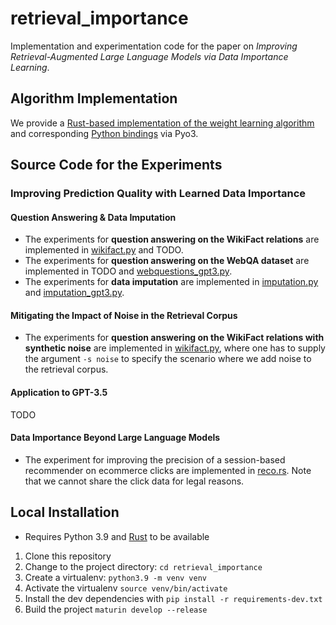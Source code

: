 # retrieval_importance

Implementation and experimentation code for the paper on _Improving Retrieval-Augmented Large Language Models via Data Importance Learning_.

## Algorithm Implementation

We provide a [Rust-based implementation of the weight learning algorithm](https://github.com/amsterdata/retrieval_importance/blob/main/src/mle/mod.rs) and corresponding [Python bindings](https://github.com/amsterdata/retrieval_importance/blob/main/src/lib.rs) via Pyo3.

## Source Code for the Experiments

### Improving Prediction Quality with Learned Data Importance

#### Question Answering & Data Imputation
 * The experiments for **question answering on the WikiFact relations** are implemented in [wikifact.py](wikifact.py) and TODO. 
 * The experiments for **question answering on the WebQA dataset** are implemented in TODO and [webquestions_gpt3.py](webquestions_gpt3.py).
 * The experiments for **data imputation** are implemented in [imputation.py](imputation.py) and [imputation_gpt3.py](imputation_gpt3.py).

#### Mitigating the Impact of Noise in the Retrieval Corpus

 * The experiments for **question answering on the WikiFact relations with synthetic noise** are implemented in [wikifact.py](wikifact.py), where one has to supply the argument  ``-s noise`` to specify the scenario where we add noise to the retrieval corpus.

#### Application to GPT-3.5

TODO

#### Data Importance Beyond Large Language Models

 * The experiment for improving the precision of a session-based recommender on ecommerce clicks are implemented in [reco.rs](src/bin/reco.rs). Note that we cannot share the click data for legal reasons.


## Local Installation

 * Requires Python 3.9 and [Rust](https://www.rust-lang.org/tools/install) to be available
 
 1. Clone this repository
 1. Change to the project directory: `cd retrieval_importance`
 1. Create a virtualenv: `python3.9 -m venv venv`
 1. Activate the virtualenv `source venv/bin/activate`
 1. Install the dev dependencies with `pip install -r requirements-dev.txt`
 1. Build the project `maturin develop --release`
